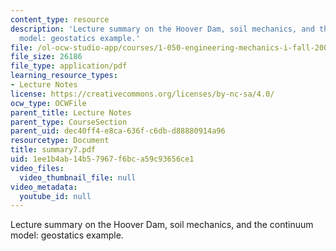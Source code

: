 ```yaml
---
content_type: resource
description: 'Lecture summary on the Hoover Dam, soil mechanics, and the continuum
  model: geostatics example.'
file: /ol-ocw-studio-app/courses/1-050-engineering-mechanics-i-fall-2007/1ee1b4ab14b57967f6bca59c93656ce1_summary7.pdf
file_size: 26186
file_type: application/pdf
learning_resource_types:
- Lecture Notes
license: https://creativecommons.org/licenses/by-nc-sa/4.0/
ocw_type: OCWFile
parent_title: Lecture Notes
parent_type: CourseSection
parent_uid: dec40ff4-e8ca-636f-c6db-d88880914a96
resourcetype: Document
title: summary7.pdf
uid: 1ee1b4ab-14b5-7967-f6bc-a59c93656ce1
video_files:
  video_thumbnail_file: null
video_metadata:
  youtube_id: null
---
```

Lecture summary on the Hoover Dam, soil mechanics, and the continuum model: geostatics example.